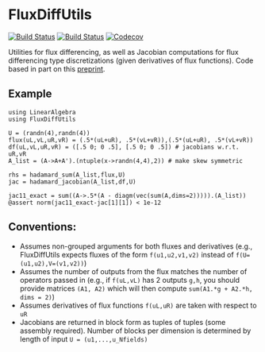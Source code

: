 # FluxDiffUtils

[![Build Status](https://travis-ci.com/jlchan/ExplicitFluxDiffJacobians.jl.svg?branch=master)](https://travis-ci.com/jlchan/ExplicitFluxDiffJacobians.jl)
[![Build Status](https://ci.appveyor.com/api/projects/status/github/jlchan/ExplicitFluxDiffJacobians.jl?svg=true)](https://ci.appveyor.com/project/jlchan/ExplicitFluxDiffJacobians-jl)
[![Codecov](https://codecov.io/gh/jlchan/ExplicitFluxDiffJacobians.jl/branch/master/graph/badge.svg)](https://codecov.io/gh/jlchan/ExplicitFluxDiffJacobians.jl)

Utilities for flux differencing, as well as Jacobian computations for flux differencing type discretizations (given derivatives of flux functions). Code based in part on this [preprint](https://arxiv.org/abs/2006.07504).

## Example
```
using LinearAlgebra
using FluxDiffUtils

U = (randn(4),randn(4))
flux(uL,vL,uR,vR) = (.5*(uL+uR), .5*(vL+vR)),(.5*(uL+uR), .5*(vL+vR))
df(uL,vL,uR,vR) = ([.5 0; 0 .5], [.5 0; 0 .5]) # jacobians w.r.t. uR,vR
A_list = (A->A+A').(ntuple(x->randn(4,4),2)) # make skew symmetric

rhs = hadamard_sum(A_list,flux,U)
jac = hadamard_jacobian(A_list,df,U)

jac11_exact = sum((A->.5*(A - diagm(vec(sum(A,dims=2))))).(A_list))
@assert norm(jac11_exact-jac[1][1]) < 1e-12
```

## Conventions:
- Assumes non-grouped arguments for both fluxes and derivatives (e.g., FluxDiffUtils expects fluxes of the form `f(u1,u2,v1,v2)` instead of `f(U=(u1,u2),V=(v1,v2))`)
- Assumes the number of outputs from the flux matches the number of operators passed in (e.g., if `f(uL,vL)` has 2 outputs `g,h`, you should provide matrices `(A1, A2)` which will then compute `sum(A1.*g + A2.*h, dims = 2)`)
- Assumes derivatives of flux functions `f(uL,uR)` are taken with respect to `uR`
- Jacobians are returned in block form as tuples of tuples (some assembly required). Number of blocks per dimension is determined by length of input `U = (u1,...,u_Nfields)`
